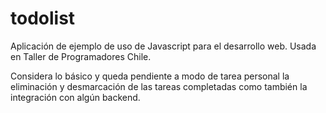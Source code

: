 # todolist

Aplicación de ejemplo de uso de Javascript para el desarrollo web. Usada en Taller de Programadores Chile.

Considera lo básico y queda pendiente a modo de tarea personal la eliminación y desmarcación de las tareas completadas como también la integración con algún backend.
